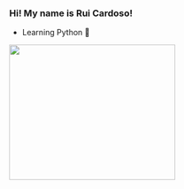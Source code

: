 ### Hi! My name is Rui Cardoso! 

- Learning Python 🐍

<img src= https://c.tenor.com/Ghi9dv-E-iIAAAAd/ryder-san-andreas.gif  width="300" height="245">
